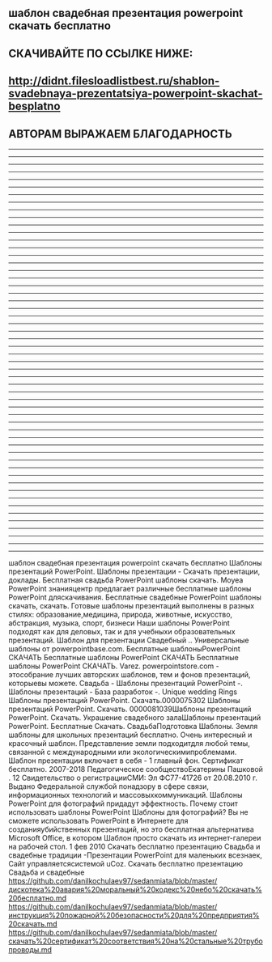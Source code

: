 шаблон свадебная презентация powerpoint скачать бесплатно
--------------------------------------------------
СКАЧИВАЙТЕ ПО ССЫЛКЕ НИЖЕ:
--------------------------------------------------
http://didnt.filesloadlistbest.ru/shablon-svadebnaya-prezentatsiya-powerpoint-skachat-besplatno
--------------------------------------------------
АВТОРАМ ВЫРАЖАЕМ БЛАГОДАРНОСТЬ
--------------------------------------------------
--------------------------------------------------
--------------------------------------------------
--------------------------------------------------
--------------------------------------------------
--------------------------------------------------
--------------------------------------------------
--------------------------------------------------
--------------------------------------------------
--------------------------------------------------
--------------------------------------------------
--------------------------------------------------
--------------------------------------------------
--------------------------------------------------
--------------------------------------------------
--------------------------------------------------
--------------------------------------------------
--------------------------------------------------
--------------------------------------------------
--------------------------------------------------
--------------------------------------------------
--------------------------------------------------
--------------------------------------------------
--------------------------------------------------
--------------------------------------------------
--------------------------------------------------
--------------------------------------------------
--------------------------------------------------
--------------------------------------------------
--------------------------------------------------
--------------------------------------------------
--------------------------------------------------
--------------------------------------------------
--------------------------------------------------
--------------------------------------------------
--------------------------------------------------
--------------------------------------------------
--------------------------------------------------
--------------------------------------------------
--------------------------------------------------
--------------------------------------------------
--------------------------------------------------
--------------------------------------------------
--------------------------------------------------
--------------------------------------------------
--------------------------------------------------
--------------------------------------------------
--------------------------------------------------
--------------------------------------------------
--------------------------------------------------
--------------------------------------------------
--------------------------------------------------
--------------------------------------------------
--------------------------------------------------
--------------------------------------------------
шаблон свадебная презентация powerpoint скачать бесплатно Шаблоны презентаций PowerPoint. Шаблоны презентации - Скачать презентации, доклады. Бесплатная свадьба PowerPoint шаблоны скачать. Moyea PowerPoint знанияцентр предлагает различные бесплатные шаблоны PowerPoint дляскачивания. Бесплатные свадебные PowerPoint шаблоны скачать, скачать. Готовые шаблоны презентаций выполнены в разных стилях: образование,медицина, природа, животные, искусство, абстракция, музыка, спорт, бизнеси  Наши шаблоны PowerPoint подходят как для деловых, так и для учебныхи образовательных презентаций.  Шаблон для презентации Свадебный .. Универсальные шаблоны от powerpointbase.com. Бесплатные шаблоныPowerPoint СКАЧАТЬ  Бесплатные шаблоны PowerPoint СКАЧАТЬ Бесплатные шаблоны PowerPoint СКАЧАТЬ. Varez. powerpointstore.com - этособрание лучших авторских шаблонов, тем и фонов презентаций, которыевы можете. Свадьба - Шаблоны презентаций PowerPoint -. Шаблоны презентаций - База разработок  -. Unique wedding Rings Шаблоны презентаций PowerPoint. Скачать.0000075302 Шаблоны презентаций PowerPoint. Скачать. 0000081039Шаблоны презентаций PowerPoint. Скачать. Украшение свадебного залаШаблоны презентаций PowerPoint. Бесплатные Скачать. СвадьбаПодготовка Шаблоны. Земля шаблоны для школьных презентаций бесплатно. Очень интересный и красочный шаблон. Представление земли подходитдля любой темы, связанной с международными или экологическимипроблемами. Шаблон презентации включает в себя - 1 главный фон.
Сертификат  бесплатно. 2007-2018 Педагогическое сообществоЕкатерины Пашковой  . 12 Свидетельство о регистрацииСМИ: Эл ФС77-41726 от 20.08.2010 г. Выдано Федеральной службой понадзору в сфере связи, информационных технологий и массовыхкоммуникаций. Шаблоны PowerPoint для фотографий придадут эффектность. Почему стоит использовать шаблоны PowerPoint Шаблоны для фотографий?  Вы не сможете использовать PowerPoint в Интернете для созданияубийственных презентаций, но это бесплатная альтернатива Microsoft Office, в котором  Шаблон просто скачать из интернет-галереи на рабочей стол. 1 фев 2010  Скачать бесплатно презентацию Свадьба и свадебные традиции -Презентации PowerPoint для маленьких всезнаек, Сайт управляетсясистемой uCoz. Скачать бесплатно презентацию Свадьба и свадебные
https://github.com/danilkochulaev97/sedanmiata/blob/master/дискотека%20авария%20моральный%20кодекс%20небо%20скачать%20бесплатно.md
https://github.com/danilkochulaev97/sedanmiata/blob/master/инструкция%20пожарной%20безопасности%20для%20предприятия%20скачать.md
https://github.com/danilkochulaev97/sedanmiata/blob/master/скачать%20сертификат%20соответствия%20на%20стальные%20трубопроводы.md